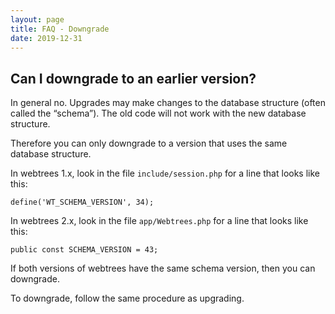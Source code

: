```yaml
---
layout: page
title: FAQ - Downgrade
date: 2019-12-31
---
```


## Can I downgrade to an earlier version?

In general no.  Upgrades may make changes to the database structure (often called the “schema”).  The old code will not work with the new database structure.

Therefore you can only downgrade to a version that uses the same database structure.

In webtrees 1.x, look in the file `include/session.php` for a line that looks like this:

```
define('WT_SCHEMA_VERSION', 34);
```

In webtrees 2.x, look in the file `app/Webtrees.php` for a line that looks like this:

```
public const SCHEMA_VERSION = 43;
```

If both versions of webtrees have the same schema version,
then you can downgrade.

To downgrade, follow the same procedure as upgrading.
